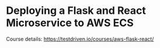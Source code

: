 # Deploying a Flask and React Microservice to AWS ECS

<!-- [![pipeline status](https://gitlab.com/testdriven/flask-react-auth/badges/master/pipeline.svg)](https://gitlab.com/testdriven/flask-react-auth/commits/master) -->

Course details: <https://testdriven.io/courses/aws-flask-react/>
